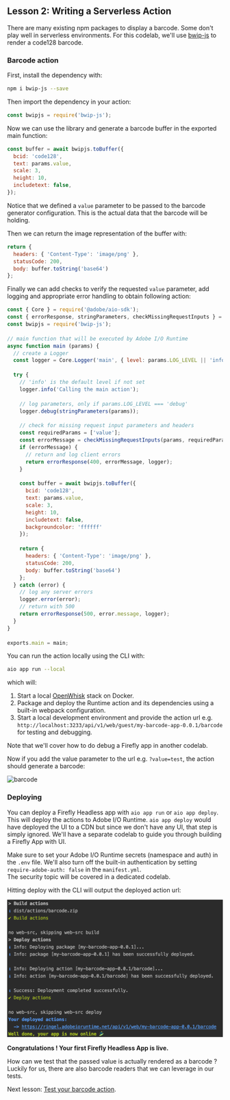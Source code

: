## Lesson 2: Writing a Serverless Action

There are many existing npm packages to display a barcode. Some don't play well in serverless environments. 
For this codelab, we'll use [bwip-js](https://www.npmjs.com/package/bwip-js/) to render a code128 barcode. 

### Barcode action

First, install the dependency with: 

```bash
npm i bwip-js --save
```

Then import the dependency in your action: 

```javascript
const bwipjs = require('bwip-js');
```  

Now we can use the library and generate a barcode buffer in the exported main function:  

```javascript
const buffer = await bwipjs.toBuffer({
  bcid: 'code128',
  text: params.value,
  scale: 3,
  height: 10,
  includetext: false,
});
``` 

Notice that we defined a `value` parameter to be passed to the barcode generator configuration. 
This is the actual data that the barcode will be holding. 

Then we can return the image representation of the buffer with: 

```javascript
return {
  headers: { 'Content-Type': 'image/png' },
  statusCode: 200,
  body: buffer.toString('base64')
};
```

Finally we can add checks to verify the requested `value` parameter, add logging and appropriate error handling to obtain following action: 

```javascript
const { Core } = require('@adobe/aio-sdk');
const { errorResponse, stringParameters, checkMissingRequestInputs } = require('../utils');
const bwipjs = require('bwip-js');

// main function that will be executed by Adobe I/O Runtime
async function main (params) {
  // create a Logger
  const logger = Core.Logger('main', { level: params.LOG_LEVEL || 'info' });

  try {
    // 'info' is the default level if not set
    logger.info('Calling the main action');

    // log parameters, only if params.LOG_LEVEL === 'debug'
    logger.debug(stringParameters(params));

    // check for missing request input parameters and headers
    const requiredParams = ['value'];
    const errorMessage = checkMissingRequestInputs(params, requiredParams);
    if (errorMessage) {
      // return and log client errors
      return errorResponse(400, errorMessage, logger);
    }
  
    const buffer = await bwipjs.toBuffer({
      bcid: 'code128',
      text: params.value,
      scale: 3,
      height: 10,
      includetext: false,
      backgroundcolor: 'ffffff'
    });
    
    return {
      headers: { 'Content-Type': 'image/png' },
      statusCode: 200,
      body: buffer.toString('base64')
    };
  } catch (error) {
    // log any server errors
    logger.error(error);
    // return with 500
    return errorResponse(500, error.message, logger);
  }
}

exports.main = main;

``` 

You can run the action locally using the CLI with: 

```bash
aio app run --local
```
 
which will: 

1. Start a local [OpenWhisk](https://openwhisk.apache.org/) stack on Docker. 
2. Package and deploy the Runtime action and its dependencies using a built-in webpack configuration.   
3. Start a local development environment and provide the action url e.g. `http://localhost:3233/api/v1/web/guest/my-barcode-app-0.0.1/barcode` for testing and debugging. 

Note that we'll cover how to do debug a Firefly app in another codelab.

Now if you add the value parameter to the url e.g. `?value=test`, the action should generate a barcode:

![barcode](https://ringel.adobeioruntime.net/api/v1/web/my-barcode-app-0.0.1/barcode?value=test)

### Deploying

You can deploy a Firefly Headless app with `aio app run` or `aio app deploy`. This will deploy the actions to Adobe I/O Runtime.
`aio app deploy` would have deployed the UI to a CDN but since we don't have any UI, that step is simply ignored. We'll have a separate codelab to guide you through building a Firefly App with UI.

Make sure to set your Adobe I/O Runtime secrets (namespace and auth) in the `.env` file. 
We'll also turn off the built-in authentication by setting `require-adobe-auth: false` in the `manifest.yml`.    
The security topic will be covered in a dedicated codelab.

Hitting deploy with the CLI will output the deployed action url:

![deploy](assets/deploy.png)  

**Congratulations ! Your first Firefly Headless App is live.** 

How can we test that the passed value is actually rendered as a barcode ? Luckily for us, there are also barcode readers that we can leverage in our tests.

Next lesson: [Test your barcode action](/lessons/test.md).     

 
